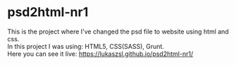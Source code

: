 # psd2html-nr1
This is the project where I've changed the psd file to website using html and css.<br>
In this project I was using: HTML5, CSS(SASS), Grunt.<br>
Here you can see it live: https://lukaszsl.github.io/psd2html-nr1/
